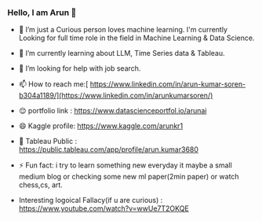 ### Hello, I am Arun  👋

- 🔭 I’m just a Curious person loves machine learning. I'm currently Looking for full time role in the field in Machine Learning & Data Science.  
- 🌱 I’m currently learning about LLM, Time Series data & Tableau. 
- 🤔 I’m looking for help with job search.
- 📫 How to reach me:[ https://www.linkedin.com/in/arun-kumar-soren-b304a1189/](https://www.linkedin.com/in/arunkumarsoren/)
- 😌 portfolio link : https://www.datascienceportfol.io/arunai
- 😄 Kaggle profile: https://www.kaggle.com/arunkr1
- 🧐 Tableau Public : https://public.tableau.com/app/profile/arun.kumar3680
- ⚡ Fun fact: i try to learn something new everyday it maybe a small medium blog or checking some new ml paper(2min paper) or watch chess,cs, art.

- Interesting logoical Fallacy(if u are curious) : https://www.youtube.com/watch?v=wwUe7T2OKQE






